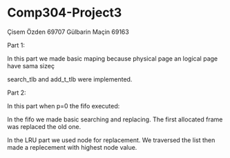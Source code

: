 # Comp304-Project3

Çisem Özden 69707
Gülbarin Maçin 69163

Part 1:

In this part we made basic maping because physical page an logical page have sama sizeç 

search_tlb and add_t_tlb were implemented. 

Part 2:

In this part when p=0 the fifo executed:

In the fifo we made basic searching and replacing. The first allocated frame was replaced the old one. 

In the LRU part we used node for replacement. We traversed the list then made a replecement with highest node value.
